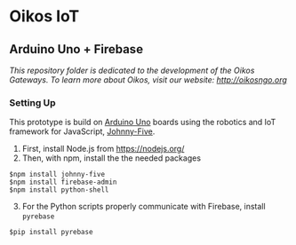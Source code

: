 # Oikos IoT
## Arduino Uno + Firebase

_This repository folder is dedicated to the development of the Oikos Gateways. To learn more about Oikos, visit our website: <http://oikosngo.org>_

### Setting Up

This prototype is build on [Arduino Uno](https://www.arduino.cc/en/Main/ArduinoBoardUno) boards using the robotics and IoT framework for JavaScript, [Johnny-Five](https://github.com/rwaldron/johnny-five).

1. First, install Node.js from <https://nodejs.org/>
2. Then, with npm, install the the needed packages
```
$npm install johnny-five
$npm install firebase-admin
$npm install python-shell
```
3. For the Python scripts properly communicate with Firebase, install `pyrebase`
```
$pip install pyrebase
```
